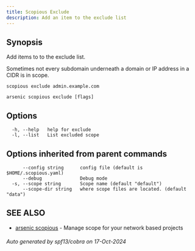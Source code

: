 ```yaml
---
title: Scopious Exclude
description: Add an item to the exclude list
---
```


## Synopsis

Add items to to the exclude list.

Sometimes not every subdomain underneath a domain or IP address
in a CIDR is in scope.

	scopious exclude admin.example.com


```
arsenic scopious exclude [flags]
```

## Options

```
  -h, --help   help for exclude
  -l, --list   List excluded scope
```

## Options inherited from parent commands

```
      --config string      config file (default is $HOME/.scopious.yaml)
      --debug              Debug mode
  -s, --scope string       Scope name (default "default")
      --scope-dir string   where scope files are located. (default "data")
```

## SEE ALSO

* [arsenic scopious](arsenic_scopious.md)	 - Manage scope for your network based projects

###### Auto generated by spf13/cobra on 17-Oct-2024
